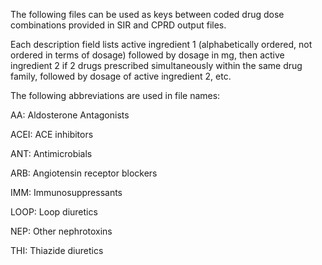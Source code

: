 The following files can be used as keys between coded drug dose combinations provided in SIR and CPRD output files.

Each description field lists active ingredient 1 (alphabetically ordered, not ordered in terms of dosage) followed by dosage in mg, then active ingredient 2 if 2 drugs prescribed simultaneously within the same drug family, followed by dosage of active ingredient 2, etc.

The following abbreviations are used in file names:

AA: Aldosterone Antagonists

ACEI: ACE inhibitors

ANT: Antimicrobials

ARB: Angiotensin receptor blockers

IMM: Immunosuppressants

LOOP: Loop diuretics

NEP: Other nephrotoxins

THI: Thiazide diuretics
